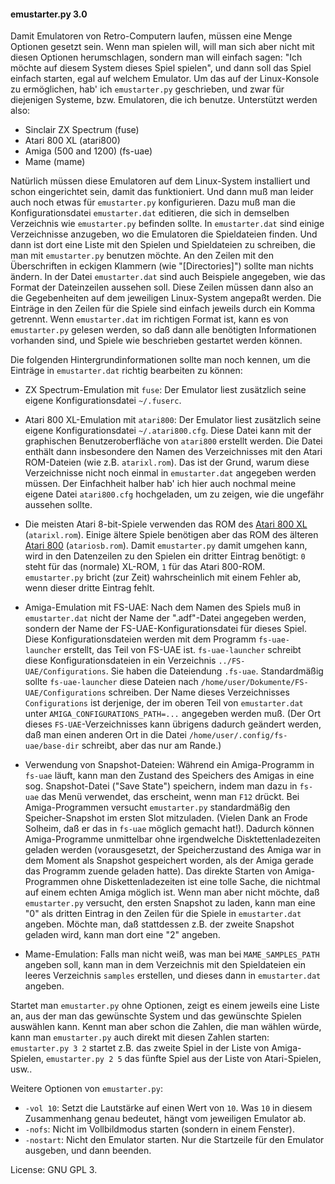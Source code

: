 #### emustarter.py 3.0

Damit Emulatoren von Retro-Computern laufen, müssen eine Menge Optionen gesetzt sein. Wenn man spielen will, will man sich aber nicht mit diesen Optionen herumschlagen, sondern man will einfach sagen: "Ich möchte auf diesem System dieses Spiel spielen", und dann soll das Spiel einfach starten, egal auf welchem Emulator.
Um das auf der Linux-Konsole zu ermöglichen, hab' ich `emustarter.py` geschrieben, und zwar für diejenigen Systeme, bzw. Emulatoren, die ich benutze. Unterstützt werden also: 

- Sinclair ZX Spectrum  (fuse)
- Atari 800 XL          (atari800)
- Amiga (500 and 1200)  (fs-uae)
- Mame                  (mame)

Natürlich müssen diese Emulatoren auf dem Linux-System installiert und schon eingerichtet sein, damit das funktioniert.
Und dann muß man leider auch noch etwas für `emustarter.py` konfigurieren.
Dazu muß man die Konfigurationsdatei `emustarter.dat` editieren, die sich in demselben Verzeichnis wie `emustarter.py` befinden sollte.
In `emustarter.dat` sind einige Verzeichnisse anzugeben, wo die Emulatoren die Spieldateien finden. Und dann ist dort eine Liste mit den Spielen und Spieldateien zu schreiben, die man mit `emustarter.py` benutzen möchte.
An den Zeilen mit den Überschriften in eckigen Klammern (wie "[Directories]") sollte man nichts ändern.
In der Datei `emustarter.dat` sind auch Beispiele angegeben, wie das Format der Dateinzeilen aussehen soll. Diese Zeilen müssen dann also an die Gegebenheiten auf dem jeweiligen Linux-System angepaßt werden.
Die Einträge in den Zeilen für die Spiele sind einfach jeweils durch ein Komma getrennt.
Wenn `emustarter.dat` im richtigen Format ist, kann es von `emustarter.py` gelesen werden, so daß dann alle benötigten Informationen vorhanden sind, und Spiele wie beschrieben gestartet werden können.

Die folgenden Hintergrundinformationen sollte man noch kennen, um die Einträge in `emustarter.dat` richtig bearbeiten zu können: 

- ZX Spectrum-Emulation mit `fuse`: Der Emulator liest zusätzlich seine eigene Konfigurationsdatei `~/.fuserc`.

- Atari 800 XL-Emulation mit `atari800`: Der Emulator liest zusätzlich seine eigene Konfigurationsdatei `~/.atari800.cfg`. Diese Datei kann mit der graphischen Benutzeroberfläche von `atari800` erstellt werden. Die Datei enthält dann insbesondere den Namen des Verzeichnisses mit den Atari ROM-Dateien (wie z.B. `atarixl.rom`). Das ist der Grund, warum diese Verzeichnisse nicht noch einmal in `emustarter.dat` angegeben werden müssen. Der Einfachheit halber hab' ich hier auch nochmal meine eigene Datei `atari800.cfg` hochgeladen, um zu zeigen, wie die ungefähr aussehen sollte.
- Die meisten Atari 8-bit-Spiele verwenden das ROM des [Atari 800 XL](https://upload.wikimedia.org/wikipedia/commons/b/bf/Atari-800XL.jpg) (`atarixl.rom`). Einige ältere Spiele benötigen aber das ROM des älteren [Atari 800](https://upload.wikimedia.org/wikipedia/commons/3/35/Atari_800.jpg) (`atariosb.rom`). Damit `emustarter.py` damit umgehen kann, wird in den Datenzeilen zu den Spielen ein dritter Eintrag benötigt: `0` steht für das (normale) XL-ROM, `1` für das Atari 800-ROM. `emustarter.py` bricht (zur Zeit) wahrscheinlich mit einem Fehler ab, wenn dieser dritte Eintrag fehlt.

- Amiga-Emulation mit FS-UAE: Nach dem Namen des Spiels muß in `emustarter.dat` nicht der Name der ".adf"-Datei angegeben werden, sondern der Name der FS-UAE-Konfigurationsdatei für dieses Spiel.
Diese Konfigurationsdateien werden mit dem Programm `fs-uae-launcher` erstellt, das Teil von FS-UAE ist.
`fs-uae-launcher` schreibt diese Konfigurationsdateien in ein Verzeichnis `../FS-UAE/Configurations`. Sie haben die Dateiendung `.fs-uae`. Standardmäßig sollte `fs-uae-launcher` diese Dateien nach `/home/user/Dokumente/FS-UAE/Configurations` schreiben. Der Name dieses Verzeichnisses `Configurations` ist derjenige, der im oberen Teil von `emustarter.dat` unter `AMIGA_CONFIGURATIONS_PATH=...` angegeben werden muß. (Der Ort dieses `FS-UAE`-Verzeichnisses kann übrigens dadurch geändert werden, daß man einen anderen Ort in die Datei `/home/user/.config/fs-uae/base-dir` schreibt, aber das nur am Rande.)
- Verwendung von Snapshot-Dateien: Während ein Amiga-Programm in `fs-uae` läuft, kann man den Zustand des Speichers des Amigas in eine sog. Snapshot-Datei ("Save State") speichern, indem man dazu in `fs-uae` das Menü verwendet, das erscheint, wenn man `F12` drückt. Bei Amiga-Programmen versucht `emustarter.py` standardmäßig den Speicher-Snapshot im ersten Slot mitzuladen. (Vielen Dank an Frode Solheim, daß er das in `fs-uae` möglich gemacht hat!). Dadurch können Amiga-Programme unmittelbar ohne irgendwelche Disktettenladezeiten geladen werden (vorausgesetzt, der Speicherzustand des Amiga war in dem Moment als Snapshot gespeichert worden, als der Amiga gerade das Programm zuende geladen hatte). Das direkte Starten von Amiga-Programmen ohne Diskettenladezeiten ist eine tolle Sache, die nichtmal auf einem echten Amiga möglich ist.
Wenn man aber nicht möchte, daß `emustarter.py` versucht, den ersten Snapshot zu laden, kann man eine "0" als dritten Eintrag in den Zeilen für die Spiele in `emustarter.dat` angeben. Möchte man, daß stattdessen z.B. der zweite Snapshot geladen wird, kann man dort eine "2" angeben.

- Mame-Emulation: Falls man nicht weiß, was man bei `MAME_SAMPLES_PATH` angeben soll, kann man in dem Verzeichnis mit den Spieldateien ein leeres Verzeichnis `samples` erstellen, und dieses dann in `emustarter.dat` angeben.

Startet man `emustarter.py` ohne Optionen, zeigt es einem jeweils eine Liste an, aus der man das gewünschte System und das gewünschte Spielen auswählen kann.
Kennt man aber schon die Zahlen, die man wählen würde, kann man `emustarter.py` auch direkt mit diesen Zahlen starten: `emustarter.py 3 2` startet z.B. das zweite Spiel in der Liste von Amiga-Spielen, `emustarter.py 2 5` das fünfte Spiel aus der Liste von Atari-Spielen, usw..

Weitere Optionen von `emustarter.py`:

- `-vol 10`: Setzt die Lautstärke auf einen Wert von `10`. Was `10` in diesem Zusammenhang genau bedeutet, hängt vom jeweiligen Emulator ab.
- `-nofs`: Nicht im Vollbildmodus starten (sondern in einem Fenster).
- `-nostart`: Nicht den Emulator starten. Nur die Startzeile für den Emulator ausgeben, und dann beenden.

License: GNU GPL 3.
